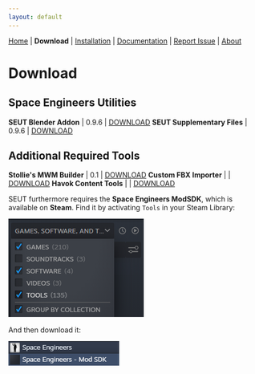 ```yaml
---
layout: default
---
```


[Home](./index.html) | **Download** | [Installation](./installation.html) | [Documentation](./documentation.html) | [Report Issue](https://github.com/enenra/space-engineers-utilities/issues/new) | [About](./about.html)

# Download

## Space Engineers Utilities

**SEUT Blender Addon** | 0.9.6 | [DOWNLOAD]()
**SEUT Supplementary Files** | 0.9.6 | [DOWNLOAD]()

## Additional Required Tools

**Stollie's MWM Builder** | 0.1 | [DOWNLOAD](https://github.com/cstahlhut/MWMBuilder/releases)
**Custom FBX Importer** |  | [DOWNLOAD](https://github.com/harag-on-steam/fbximporter/releases/tag/havok2013.1-fbx2015.1)
**Havok Content Tools** |  | [DOWNLOAD](https://drive.google.com/open?id=1bXqAcIvzTHpxuAcMogduHqohL0zXq90i)

SEUT furthermore requires the **Space Engineers ModSDK**, which is available on **Steam**. Find it by activating `Tools` in your Steam Library:

![](./assets/images/modsdk_1.png)

And then download it:

![](./assets/images/modsdk_2.png)